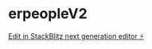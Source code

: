 # erpeopleV2

[Edit in StackBlitz next generation editor ⚡️](https://stackblitz.com/~/github.com/bbatalha/erpeopleV2)